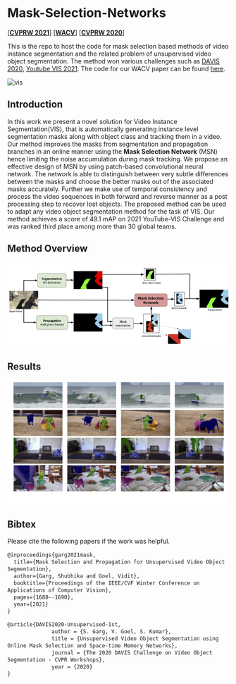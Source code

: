 # Mask-Selection-Networks
[[**CVPRW 2021**](https://youtube-vos.org/assets/challenge/2021/reports/VIS_3_Goel.pdf)] [[**WACV**](https://openaccess.thecvf.com/content/WACV2021/papers/Garg_Mask_Selection_and_Propagation_for_Unsupervised_Video_Object_Segmentation_WACV_2021_paper.pdf)] [[**CVPRW 2020**](https://davischallenge.org/challenge2020/papers/DAVIS-Unsupervised-Challenge-1st-Team.pdf)]

This is the repo to host the code for mask selection based methods of video instance segmentation and the related problem of unsupervised video object segmentation. The method won various challenges such as [DAVIS 2020](https://davischallenge.org/challenge2020/index.html), [Youtube VIS 2021](https://youtube-vos.org). The code for our WACV paper can be found [here](https://github.com/vidit98/FrameSelect).

![vis](media/vis.gif)

## Introduction
In this work we present a novel solution for Video Instance Segmentation(VIS), that is automatically generating
instance level segmentation masks along with object class
and tracking them in a video. Our method improves the
masks from segmentation and propagation branches in an
online manner using the **Mask Selection Network** (MSN)
hence limiting the noise accumulation during mask tracking. We propose an effective design of MSN by using
patch-based convolutional neural network. The network is
able to distinguish between very subtle differences between
the masks and choose the better masks out of the associated masks accurately. Further we make use of temporal
consistency and process the video sequences in both forward and reverse manner as a post processing step to recover lost objects. The proposed method can be used to
adapt any video object segmentation method for the task
of VIS. Our method achieves a score of 49.1 mAP on 2021
YouTube-VIS Challenge and was ranked third place among
more than 30 global teams.

## Method Overview

![overview](media/block_diag.png)

## Results

![results](media/vis_res.png)

## Bibtex

Please cite the following papers if the work was helpful.
```
@inproceedings{garg2021mask,
  title={Mask Selection and Propagation for Unsupervised Video Object Segmentation},
  author={Garg, Shubhika and Goel, Vidit},
  booktitle={Proceedings of the IEEE/CVF Winter Conference on Applications of Computer Vision},
  pages={1680--1690},
  year={2021}
}
```
```
@article{DAVIS2020-Unsupervised-1st,
              author = {S. Garg, V. Goel, S. Kumar},
              title = {Unsupervised Video Object Segmentation using Online Mask Selection and Space-time Memory Networks},
              journal = {The 2020 DAVIS Challenge on Video Object Segmentation - CVPR Workshops},
              year = {2020}
}
```
            

